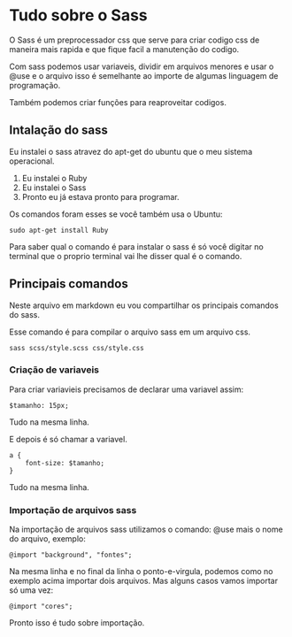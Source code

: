 # Tudo sobre o Sass

O Sass é um preprocessador css que serve para criar codigo css de maneira mais rapida e que fique facil a manutenção do codigo.

Com sass podemos usar variaveis, dividir em arquivos menores e usar o @use e o arquivo isso é semelhante ao importe de algumas linguagem de programação.

Também podemos criar funções para reaproveitar codigos.

## Intalação do sass

Eu instalei o sass atravez do apt-get do ubuntu que o meu sistema operacional.

1. Eu instalei o Ruby
2. Eu instalei o Sass
3. Pronto eu já estava pronto para programar.

Os comandos foram esses se você também usa o Ubuntu:

    sudo apt-get install Ruby

Para saber qual o comando é para instalar o sass é só você digitar no terminal que o proprio terminal vai lhe disser qual é o comando.


## Principais comandos

Neste arquivo em markdown eu vou compartilhar os principais comandos do sass.

Esse comando é para compilar o arquivo sass em um arquivo css.

    sass scss/style.scss css/style.css

### Criação de variaveis

Para criar variavieis precisamos de declarar uma variavel assim: 

    $tamanho: 15px;

Tudo na mesma linha.

E depois é só chamar a variavel.

    a {
        font-size: $tamanho;
    }

Tudo na mesma linha.


### Importação de arquivos sass

Na importação de arquivos sass utilizamos o comando:
@use mais o nome do arquivo, exemplo:

    @import "background", "fontes";

Na mesma linha e no final da linha o ponto-e-virgula, podemos como no exemplo acima importar dois arquivos.
Mas alguns casos vamos importar só uma vez:

    @import "cores";

Pronto isso é tudo sobre importação.



